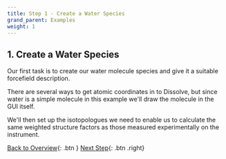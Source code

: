 ```yaml
---
title: Step 1 - Create a Water Species
grand_parent: Examples
weight: 1
---
```


## 1. Create a Water Species

Our first task is to create our water molecule species and give it a suitable forcefield description.

There are several ways to get atomic coordinates in to Dissolve, but since water is a simple molecule in this example we'll draw the molecule in the GUI itself.

We'll then set up the isotopologues we need to enable us to calculate the same weighted structure factors as those measured experimentally on the instrument.

[Back to Overview](/docs/examples/water/){: .btn }   [Next Step](/docs/examples/water/step1a/){: .btn .right}
